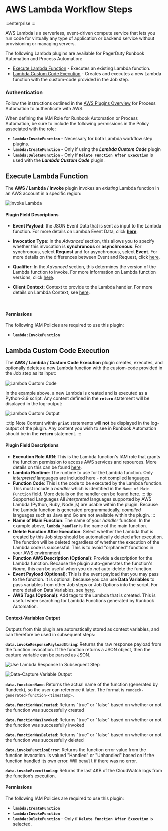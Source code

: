 # AWS Lambda Workflow Steps

:::enterprise
:::

AWS Lambda is a serverless, event-driven compute service that lets you run code for virtually any type of application or backend service without provisioning or managing servers.

The following Lambda plugins are available for PagerDuty Runbook Automation and Process Automation:

* [Execute Lambda Function](#execute-lambda-function) - Executes an existing Lambda function.
* [Lambda Custom Code Execution](#lambda-custom-code-execution) - Creates and executes a new Lambda function with the custom-code provided in the Job step.

### Authentication
Follow the instructions outlined in the [AWS Plugins Overview](/manual/plugins/aws-plugins-overview.html) for Process Automation to authenticate with AWS.

When defining the IAM Role for Runbook Automation or Process Automation, be sure to include the following permissions in the Policy associated with the role:

* **`lambda:InvokeFunction`** - Necessary for both Lambda workflow step plugins.
* **`lambda:CreateFunction`** - Only if using the _**Lambda Custom Code**_ plugin
* **`lambda:DeleteFunction`** - Only if **`Delete Function After Execution`** is used with the _**Lambda Custom Code**_ plugin.


## Execute Lambda Function

The **AWS / Lambda / Invoke** plugin invokes an _existing_ Lambda function in an AWS account in a specific region:

![Invoke Lambda](/assets/img/aws-invoke-lambda-workflow-step.png)<br>

#### Plugin Field Descriptions

* **Event Payload**: the JSON Event Data that is sent as input to the Lambda function. For more details on Lambda Event Data, click [**here**](https://docs.aws.amazon.com/lambda/latest/dg/gettingstarted-concepts.html#gettingstarted-concepts-trigger).

* **Invocation Type**: In the _Advanced_ section, this allows you to specify whether this invocation is **synchronous** or **asynchronous**. For synchronous, select **Request** and for asynchronous, select **Event**.
For more details on the differences between Event and Request, click [here](https://docs.aws.amazon.com/lambda/latest/dg/API_Invoke.html).

* **Qualifier**: In the _Advanced_ section, this determines the version of the Lambda function to invoke. For more information on Lambda function versions, click [here](https://docs.aws.amazon.com/lambda/latest/dg/configuration-versions.html).

* **Client Context**: Context to provide to the Lambda handler. For more details on Lambda Context, see [here](https://docs.aws.amazon.com/lambda/latest/dg/python-context.html).
<br>

#### Permissions
The following IAM Policies are required to use this plugin:
* **`lambda:InvokeFunction`**

## Lambda Custom Code Execution

The **AWS / Lambda / Custom Code Execution** plugin creates, executes, and optionally deletes a new Lambda function with the custom-code provided in the Job step as its input:

![Lambda Custom Code](/assets/img/aws-custom-lambda-code.png)<br>

In the example above, a new Lambda is created and is executed as a Python-3.9 script.  Any content defined in the **`return`** statement will be displayed in the log-output:

![Lambda Custom Output](/assets/img/aws-custom-lambda-output.png)<br>

:::tip Note
Content within **`print`** statements will **not** be displayed in the log-output of the plugin. Any content you wish to see in Runbook Automation should be in the **`return`** statement.
:::

#### Plugin Field Descriptions

* **Execution Role ARN**: This is the Lambda function's IAM role that grants the function permission to access AWS services and resources. More details on this can be found [here](https://docs.aws.amazon.com/lambda/latest/dg/lambda-intro-execution-role.html).
* **Lambda Runtime**: The runtime to use for the Lambda function. Only _interpreted_ languages are included here - not compiled languages.
* **Function Code**: This is the code to be executed by the Lambda function.  This must include a _handler_ which is identified in the `Name of Main Function` field.  More details on the handler can be found [here](https://docs.aws.amazon.com/lambda/latest/dg/python-handler.html).
  ::: tip Supported Languages
    All _interpreted_ languages supported by AWS Lambda (Python, Ruby, Node.js) are usable within the plugin. Because the Lambda function is generated programmatically, _compiled_ languages such as Java and Go are not available within the plugin.
    :::
* **Name of Main Function**: The name of your _handler_ function.  In the example above, **`lambda_handler`** is the name of the main function.
* **Delete Function After Execution**: Select whether the Lambda that is created by this Job step should be automatically deleted after execution. The function will be deleted regardless of whether the execution of the Lambda code is successful. This is to avoid "orphaned" functions in your AWS environment.
* **Function AWS Description (Optional)**: Provide a description for the Lambda function. Because the plugin auto-generates the function's _Name_, this can be useful when you do _not_ auto-delete the function.
* **Event Payload (Optional)**: This is the event payload that you may pass to the function. It is optional, because you can use **Data Variables** to pass variables from other Job steps or Job Options into the script. For more detail on Data Variables, see [here](/learning/howto/passing-variables.html).
* **AWS Tags (Optional)**: Add tags to the Lambda that is created. This is useful when searching for Lambda Functions generated by Runbook Automation.

#### Context-Variables Output
Outputs from this plugin are automatically stored as context variables, and can therefore be used in subsequent steps:

**`data.invokeResponsePayloadString`**: Returns the raw response payload from the function invocation. If the function returns a JSON object, then the capture variable can be parsed as JSON.

![Use Lambda Response In Subsequent Step](/assets/img/aws-lambda-capture-variable-definition.png)

![Data-Capture Variable Output](/assets/img/aws-lambda-capture-variable-output.png)

**`data.functionName`**: Returns the actual name of the function (generated by Rundeck), so the user can reference it later. The format is `rundeck-generated-function-<timestamp>`.

**`data.functionWasCreated`**: Returns "true" or "false" based on whether or not the function was successfully created

**`data.functionWasInvoked`**: Returns "true" or "false" based on whether or not the function was successfully invoked

**`data.functionWasDeleted`**: Returns "true" or "false" based on whether or not the function was successfully deleted

**`data.invokeFunctionError`**: Returns the function error value from the function invocation. Is valued "Handled" or "Unhandled" based on if the function handled its own error. Will be`null` if there was no error.

**`data.invokeExecutionLog`**: Returns the last 4KB of the CloudWatch logs from the function’s execution.

#### Permissions
The following IAM Policies are required to use this plugin:
* **`lambda:CreateFunction`**
* **`lambda:InvokeFunction`**
* **`lambda:DeleteFunction`** - Only if **`Delete Function After Execution`** is selected.
